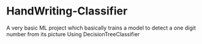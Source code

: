 # HandWriting-Classifier
A very basic ML project which basically trains a model to detect a one digit number from its picture Using DecisionTreeClassifier

